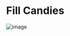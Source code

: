 # Fill Candies #

![image](https://github.com/user-attachments/assets/9f5b7dbb-8427-4a9e-b860-6bf914eb1234)
